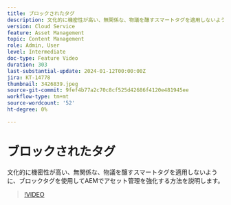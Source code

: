 ```yaml
---
title: ブロックされたタグ
description: 文化的に機密性が高い、無関係な、物議を醸すスマートタグを適用しないように、ブロックタグを使用してAEMでアセット管理を強化する方法を説明します。
version: Cloud Service
feature: Asset Management
topic: Content Management
role: Admin, User
level: Intermediate
doc-type: Feature Video
duration: 303
last-substantial-update: 2024-01-12T00:00:00Z
jira: KT-14778
thumbnail: 3426839.jpeg
source-git-commit: 9fef4b77a2c70c8cf525d42686f4120e481945ee
workflow-type: tm+mt
source-wordcount: '52'
ht-degree: 0%

---
```



# ブロックされたタグ

文化的に機密性が高い、無関係な、物議を醸すスマートタグを適用しないように、ブロックタグを使用してAEMでアセット管理を強化する方法を説明します。

>[!VIDEO](https://video.tv.adobe.com/v/3426839/?learn=on)
